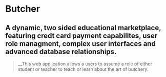 # Butcher 

## A dynamic, two sided educational marketplace, featuring credt card payment capabilites, user role managment, complex user interfaces and advanced database relationships. 








>__This web application allows a users to assume a role of either student or teacher to teach or learn about the art of butchery.
